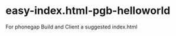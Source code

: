 easy-index.html-pgb-helloworld
==============================

For phonegap Build and Client a suggested index.html
